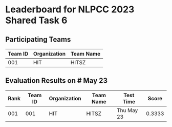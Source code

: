 # Leaderboard for NLPCC 2023 Shared Task 6

## Participating Teams

| Team ID  | Organization | Team Name |
|-------|-----|--------|
| 001 | HIT  | HITSZ |


## Evaluation Results on \# May 23
| Rank | Team ID  | Organization | Team Name | Test Time | Score |
|------|----------|--------------|-----------|-----------|-------|
| 001 |   001     | HIT          | HITSZ     |Thu May 23 | 0.3333 |
